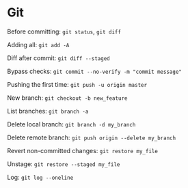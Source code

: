 # Git

Before committing: `git status`, `git diff`

Adding all: `git add -A`

Diff after commit: `git diff --staged`

Bypass checks: `git commit --no-verify -m "commit message"`

Pushing the first time: `git push -u origin master`

New branch: `git checkout -b new_feature`

List branches: `git branch -a`

Delete local branch: `git branch -d my_branch`

Delete remote branch: `git push origin --delete my_branch`

Revert non-committed changes: `git restore my_file`

Unstage: `git restore --staged my_file`

Log: `git log --oneline`

